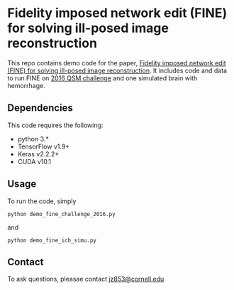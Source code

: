 # Fidelity imposed network edit (FINE) for solving ill-posed image reconstruction
This repo contains demo code for the paper, [Fidelity imposed network edit (FINE) for solving ill-posed image reconstruction](https://www.sciencedirect.com/science/article/pii/S1053811920300665). It includes code and data to run FINE on [2016 QSM challenge](http://www.neuroimaging.at/pages/qsm.php) and one simulated brain with hemorrhage.

## Dependencies
This code requires the following:

 - python 3.*
 - TensorFlow v1.9+
 - Keras v2.2.2+
 - CUDA v10.1
 
## Usage
To run the code, simply
```
python demo_fine_challenge_2016.py
```
and
```
python demo_fine_ich_simu.py
```

## Contact
To ask questions, pleasae contact jz853@cornell.edu

